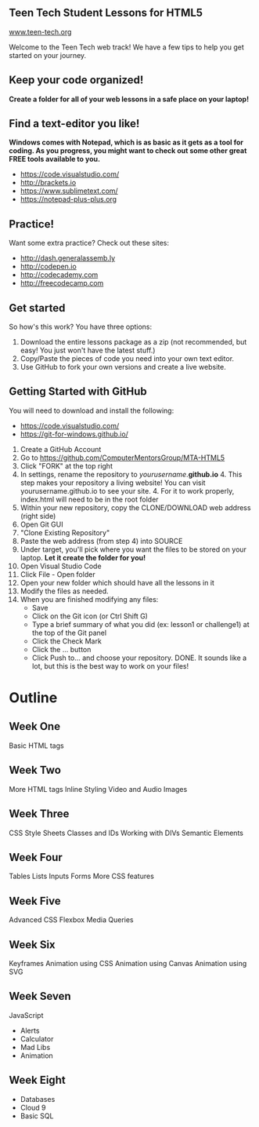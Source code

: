 ## Teen Tech Student Lessons for HTML5 
www.teen-tech.org


Welcome to the Teen Tech web track!  We have a few tips to help you get started on your journey.

## Keep your code organized!
**Create a folder for all of your web lessons in a safe place on your laptop!**

## Find a text-editor you like!
**Windows comes with Notepad, which is as basic as it gets as a tool for coding. As you progress, you might want to check out some other great FREE tools available to you.**
* https://code.visualstudio.com/
* http://brackets.io
* https://www.sublimetext.com/
* https://notepad-plus-plus.org

## Practice!
Want some extra practice?  Check out these sites:
* http://dash.generalassemb.ly 
* http://codepen.io
* http://codecademy.com
* http://freecodecamp.com

## Get started
So how's this work? You have three options:

1. Download the entire lessons package as a zip (not recommended, but easy!  You just won't have the latest stuff.)
2. Copy/Paste the pieces of code you need into your own text editor.
3. Use GitHub to fork your own versions and create a live website.

## Getting Started with GitHub
You will need to download and install the following:
* https://code.visualstudio.com/
* https://git-for-windows.github.io/

1. Create a GitHub Account
2. Go to https://github.com/ComputerMentorsGroup/MTA-HTML5 
3. Click "FORK" at the top right
4. In settings, rename the repository to *yourusername*.**github.io**
    4. This step makes your repository a living website!  You can visit yourusername.github.io to see your site.
    4. For it to work properly, index.html will need to be in the root folder 
4. Within your new repository, copy the CLONE/DOWNLOAD web address (right side)
4. Open Git GUI
5. "Clone Existing Repository"
6. Paste the web address (from step 4) into SOURCE
7. Under target, you'll pick where you want the files to be stored on your laptop. **Let it create the folder for you!**
8. Open Visual Studio Code
9. Click File - Open folder
10. Open your new folder which should have all the lessons in it
11. Modify the files as needed.
12. When you are finished modifying any files:
    * Save
    * Click on the Git icon (or Ctrl Shift G)
    * Type a brief summary of what you did (ex: lesson1 or challenge1) at the top of the Git panel
    * Click the Check Mark
    * Click the ... button
    * Click Push to... and choose your repository. DONE.
It sounds like a lot, but this is the best way to work on your files!

# Outline

## Week One
Basic HTML tags

## Week Two
More HTML tags
Inline Styling
Video and Audio
Images

## Week Three
CSS Style Sheets
Classes and IDs
Working with DIVs
Semantic Elements

## Week Four
Tables
Lists
Inputs
Forms
More CSS features

## Week Five
Advanced CSS
Flexbox
Media Queries

## Week Six
Keyframes Animation using CSS
Animation using Canvas
Animation using SVG

## Week Seven
JavaScript
* Alerts
* Calculator
* Mad Libs
* Animation

## Week Eight
* Databases
* Cloud 9
* Basic SQL